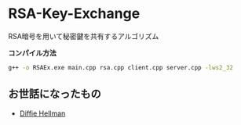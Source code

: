 # RSA-Key-Exchange
RSA暗号を用いて秘密鍵を共有するアルゴリズム

**コンパイル方法**
```bash
g++ -o RSAEx.exe main.cpp rsa.cpp client.cpp server.cpp -lws2_32
```

## お世話になったもの
- [Diffie Hellman](https://github.com/jhar23/Diffie_Hellman)
